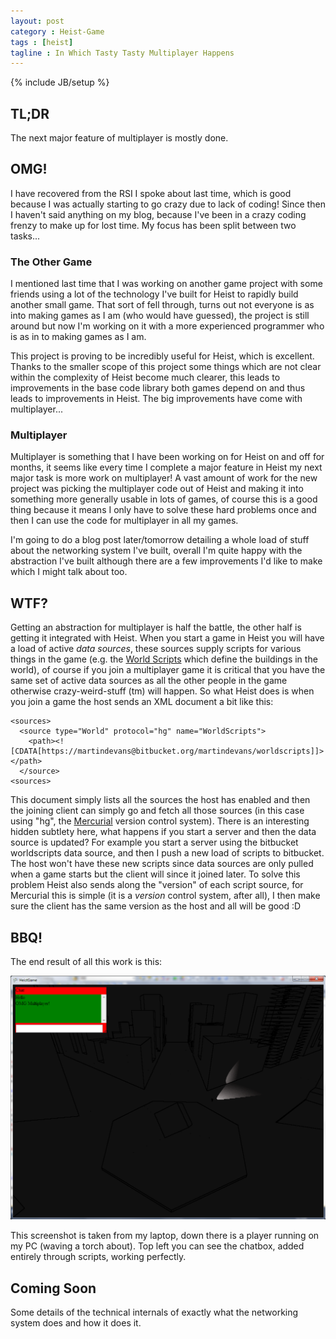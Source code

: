 ```yaml
---
layout: post
category : Heist-Game
tags : [heist]
tagline : In Which Tasty Tasty Multiplayer Happens
---
```

{% include JB/setup %}


## TL;DR

The next major feature of multiplayer is mostly done.

## OMG!

I have recovered from the RSI I spoke about last time, which is good because I was actually starting to go crazy due to lack of coding! Since then I haven't said anything on my blog, because I've been in a crazy coding frenzy to make up for lost time. My focus has been split between two tasks...

### The Other Game

I mentioned last time that I was working on another game project with some friends using a lot of the technology I've built for Heist to rapidly build another small game. That sort of fell through, turns out not everyone is as into making games as I am (who would have guessed), the project is still around but now I'm working on it with a more experienced programmer who is as in to making games as I am.

This project is proving to be incredibly useful for Heist, which is excellent. Thanks to the smaller scope of this project some things which are not clear within the complexity of Heist become much clearer, this leads to improvements in the base code library both games depend on and thus leads to improvements in Heist. The big improvements have come with multiplayer...

### Multiplayer

Multiplayer is something that I have been working on for Heist on and off for months, it seems like every time I complete a major feature in Heist my next major task is more work on multiplayer! A vast amount of work for the new project was picking the multiplayer code out of Heist and making it into something more generally usable in lots of games, of course this is a good thing because it means I only have to solve these hard problems once and then I can use the code for multiplayer in all my games.

I'm going to do a blog post later/tomorrow detailing a whole load of stuff about the networking system I've built, overall I'm quite happy with the abstraction I've built although there are a few improvements I'd like to make which I might talk about too.

## WTF?

Getting an abstraction for multiplayer is half the battle, the other half is getting it integrated with Heist. When you start a game in Heist you will have a load of active *data sources*, these sources supply scripts for various things in the game (e.g. the [World Scripts](https://bitbucket.org/martindevans/worldscripts/src) which define the buildings in the world), of course if you join a multiplayer game it is critical that you have the same set of active data sources as all the other people in the game otherwise crazy-weird-stuff (tm) will happen. So what Heist does is when you join a game the host sends an XML document a bit like this:

    <sources>
      <source type="World" protocol="hg" name="WorldScripts">
        <path><![CDATA[https://martindevans@bitbucket.org/martindevans/worldscripts]]></path>
      </source>
    <sources>

This document simply lists all the sources the host has enabled and then the joining client can simply go and fetch all those sources (in this case using "hg", the [Mercurial](http://mercurial.selenic.com/) version control system). There is an interesting hidden subtlety here, what happens if you start a server and then the data source is updated? For example you start a server using the bitbucket worldscripts data source, and then I push a new load of scripts to bitbucket. The host won't have these new scripts since data sources are only pulled when a game starts but the client will since it joined later. To solve this problem Heist also sends along the "version" of each script source, for Mercurial this is simple (it is a _version_ control system, after all), I then make sure the client has the same version as the host and all will be good :D

## BBQ!

The end result of all this work is this:

![OMG! WTF? BBQ!](/assets/omgwtfbbq.png)

This screenshot is taken from my laptop, down there is a player running on my PC (waving a torch about). Top left you can see the chatbox, added entirely through scripts, working perfectly.

## Coming Soon

Some details of the technical internals of exactly what the networking system does and how it does it.